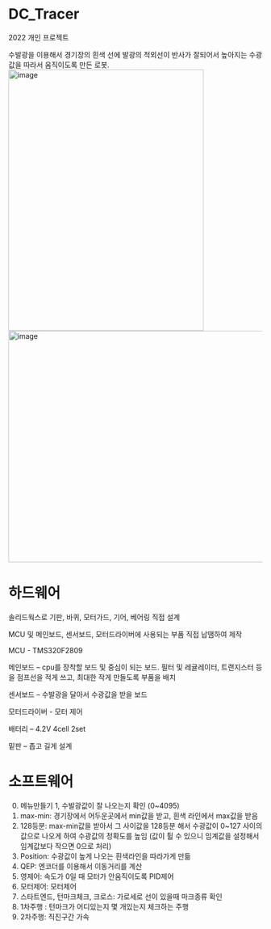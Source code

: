 # DC_Tracer
2022 개인 프로젝트

수발광을 이용해서 경기장의 흰색 선에 발광의 적외선이 반사가 잘되어서 높아지는 수광값을 따라서 움직이도록 만든 로봇.
<img width="387" height="517" alt="image" src="https://github.com/user-attachments/assets/fa03974a-c2dc-4ae2-a4c3-a0472be90d28" />
<img width="1039" height="458" alt="image" src="https://github.com/user-attachments/assets/bc5d3ae2-6959-424d-9f4c-2edce531ae50" />

# 하드웨어
솔리드웍스로 기판, 바퀴, 모터가드, 기어, 베어링 직접 설계

MCU 및 메인보드, 센서보드, 모터드라이버에 사용되는 부품 직접 납땜하여 제작

MCU - TMS320F2809

메인보드 – cpu를 장착할 보드 및 중심이 되는 보드. 필터 및 레귤레이터, 트랜지스터 등을 점프선을 적게 쓰고, 최대한 작게 만들도록 부품을 배치

센서보드 – 수발광을 달아서 수광값을 받을 보드

모터드라이버 - 모터 제어

배터리 – 4.2V  4cell 2set

밑판 – 좁고 길게 설계

# 소프트웨어
0. 메뉴만들기
1, 수발광값이 잘 나오는지 확인 (0~4095)
2. max-min: 경기장에서 어두운곳에서 min값을 받고, 흰색 라인에서 max값을 받음 
3. 128등분: max-min값을 받아서 그 사이값을 128등분 해서 수광값이 0~127 사이의 값으로 나오게 하여 수광값의 정확도를 높임  (값이 튈 수 있으니 임계값을 설정해서 임계값보다 작으면 0으로 처리)
4. Position: 수광값이 높게 나오는 흰색라인을 따라가게 만듦 
5. QEP: 엔코더를 이용해서 이동거리를 계산
6. 영제어: 속도가 0일 때 모터가 안움직이도록 PID제어
7. 모터제어: 모터제어
8. 스타트엔드, 턴마크체크, 크로스: 가로세로 선이 있을때 마크종류 확인 
9. 1차주행 : 턴마크가 어디있는지 몇 개있는지 체크하는 주행
10. 2차주행: 직진구간 가속
